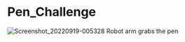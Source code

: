 # Pen_Challenge




![Screenshot_20220919-005328](https://user-images.githubusercontent.com/39700209/190956894-e83096ab-da72-42c6-b29d-9bc9b092b50f.jpg)
Robot arm grabs the pen
